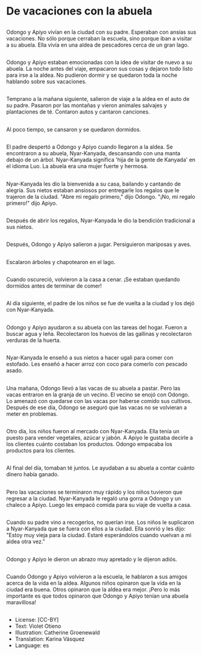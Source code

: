 # De vacaciones con la abuela

##
Odongo y Apiyo vivían en la ciudad con su padre. Esperaban con ansias sus vacaciones. No sólo porque cerraban la escuela, sino porque iban a visitar a su abuela. Ella vivía en una aldea de pescadores cerca de un gran lago.

##
Odongo y Apiyo estaban emocionadas con la idea de visitar de nuevo a su abuela. La noche antes del viaje, empacaron sus cosas y dejaron todo listo para irse a la aldea. No pudieron dormir y se quedaron toda la noche hablando sobre sus vacaciones.

##
Temprano a la mañana siguiente, salieron de viaje a la aldea en el auto de su padre. Pasaron por las montañas y vieron animales salvajes y plantaciones de té. Contaron autos y cantaron canciones.

##
Al poco tiempo, se cansaron y se quedaron dormidos.

##
El padre despertó a Odongo y Apiyo cuando llegaron a la aldea. Se encontraron a su abuela, Nyar-Kanyada, descansando con una manta debajo de un árbol. Nyar-Kanyada significa 'hija de la gente de Kanyada' en el idioma Luo. La abuela era una mujer fuerte y hermosa.

##
Nyar-Kanyada les dio la bienvenida a su casa, bailando y cantando de alegría. Sus nietos estaban ansiosos por entregarle los regalos que le trajeron de la ciudad. "Abre mi regalo primero," dijo Odongo. "¡No, mi regalo primero!" dijo Apiyo.

##
Después de abrir los regalos, Nyar-Kanyada le dio la bendición tradicional a sus nietos.

##
Después, Odongo y Apiyo salieron a jugar. Persiguieron mariposas y aves.

##
Escalaron árboles y chapotearon en el lago.

##
Cuando oscureció, volvieron a la casa a cenar. ¡Se estaban quedando dormidos antes de terminar de comer!

##
Al día siguiente, el padre de los niños se fue de vuelta a la ciudad y los dejó con Nyar-Kanyada.

##
Odongo y Apiyo ayudaron a su abuela con las tareas del hogar. Fueron a buscar agua y leña. Recolectaron los huevos de las gallinas y recolectaron verduras de la huerta.

##
Nyar-Kanyada le enseñó a sus nietos a hacer ugali para comer con estofado. Les enseñó a hacer arroz con coco para comerlo con pescado asado.

##
Una mañana, Odongo llevó a las vacas de su abuela a pastar. Pero las vacas entraron en la granja de un vecino. El vecino se enojó con Odongo. Lo amenazó con quedarse con las vacas por haberse comido sus cultivos. Después de ese día, Odongo se aseguró que las vacas no se volvieran a meter en problemas.

##
Otro día, los niños fueron al mercado con Nyar-Kanyada. Ella tenía un puesto para vender vegetales, azúcar y jabón. A Apiyo le gustaba decirle a los clientes cuánto costaban los productos. Odongo empacaba los productos para los clientes.

##
Al final del día, tomaban té juntos. Le ayudaban a su abuela a contar cuánto dinero había ganado.

##
Pero las vacaciones se terminaron muy rápido y los niños tuvieron que regresar a la ciudad. Nyar-Kanyada le regaló una gorra a Odongo y un chaleco a Apiyo. Luego les empacó comida para su viaje de vuelta a casa.

##
Cuando su padre vino a recogerlos, no querían irse. Los niños le suplicaron a Nyar-Kanyada que se fuera con ellos a la ciudad. Ella sonrió y les dijo: "Estoy muy vieja para la ciudad. Estaré esperándolos cuando vuelvan a mi aldea otra vez."

##
Odongo y Apiyo le dieron un abrazo muy apretado y le dijeron adiós.

##
Cuando Odongo y Apiyo volvieron a la escuela, le hablaron a sus amigos acerca de la vida en la aldea. Algunos niños opinaron que la vida en la ciudad era buena. Otros opinaron que la aldea era mejor. ¡Pero lo más importante es que todos opinaron que Odongo y Apiyo tenían una abuela maravillosa!

##
* License: [CC-BY]
* Text: Violet Otieno
* Illustration: Catherine Groenewald
* Translation: Karina Vásquez
* Language: es
